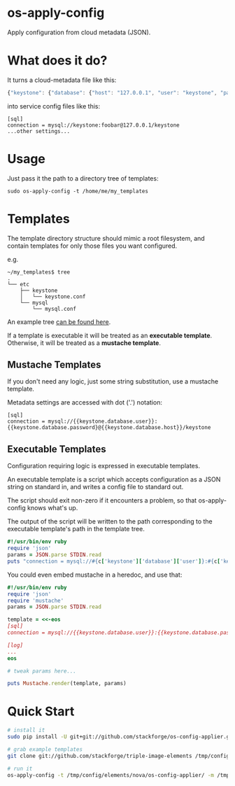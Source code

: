 os-apply-config
===============

Apply configuration from cloud metadata (JSON).


# What does it do?

It turns a cloud-metadata file like this:
```javascript
{"keystone": {"database": {"host": "127.0.0.1", "user": "keystone", "password": "foobar"}}}
```
into service config files like this:
```
[sql]
connection = mysql://keystone:foobar@127.0.0.1/keystone
...other settings...
```

# Usage

Just pass it the path to a directory tree of templates:
```
sudo os-apply-config -t /home/me/my_templates
```

# Templates

The template directory structure should mimic a root filesystem, and contain templates for only those files you want configured.

e.g.
```
~/my_templates$ tree
.
└── etc
    ├── keystone
    │   └── keystone.conf
    └── mysql
        └── mysql.conf
```

An example tree [can be found here](https://github.com/tripleo/openstack_config_templates).

If a template is executable it will be treated as an **executable template**.
Otherwise, it will be treated as a **mustache template**.

## Mustache Templates

If you don't need any logic, just some string substitution, use a mustache template.

Metadata settings are accessed with dot ('.') notation:

```
[sql]
connection = mysql://{{keystone.database.user}}:{{keystone.database.password}@{{keystone.database.host}}/keystone
```

## Executable Templates

Configuration requiring logic is expressed in executable templates.

An executable template is a script which accepts configuration as a JSON string on standard in, and writes a config file to standard out.

The script should exit non-zero if it encounters a problem, so that os-apply-config knows what's up.

The output of the script will be written to the path corresponding to the executable template's path in the template tree.


```ruby
#!/usr/bin/env ruby
require 'json'
params = JSON.parse STDIN.read
puts "connection = mysql://#{c['keystone']['database']['user']}:#{c['keystone']['database']['password']}@#{c['keystone']['database']['host']}/keystone"
```

You could even embed mustache in a heredoc, and use that:
```ruby
#!/usr/bin/env ruby
require 'json'
require 'mustache'
params = JSON.parse STDIN.read

template = <<-eos
[sql]
connection = mysql://{{keystone.database.user}}:{{keystone.database.password}}@{{keystone.database.host}}/keystone

[log]
...
eos

# tweak params here...

puts Mustache.render(template, params)
```

# Quick Start
```bash
# install it
sudo pip install -U git+git://github.com/stackforge/os-config-applier.git

# grab example templates
git clone git://github.com/stackforge/triple-image-elements /tmp/config

# run it
os-apply-config -t /tmp/config/elements/nova/os-config-applier/ -m /tmp/config/elements/boot-stack/config.json -o /tmp/config_output
```
